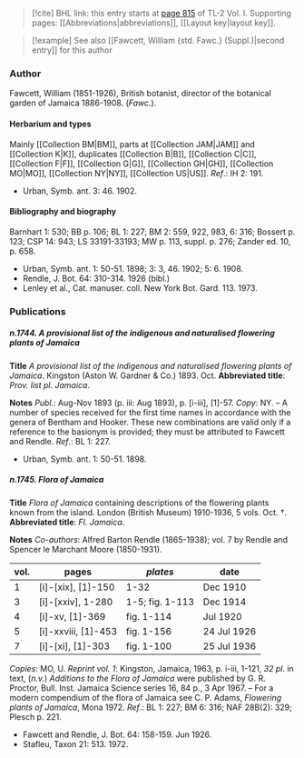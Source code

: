 > [!cite] BHL link: this entry starts at [page 815](https://www.biodiversitylibrary.org/item/103414#page/863/mode/1up) of TL-2 Vol. I.
> Supporting pages: [[Abbreviations|abbreviations]], [[Layout key|layout key]].

> [!example] See also [[Fawcett, William {std. Fawc.} (Suppl.)|second entry]] for this author

### Author

Fawcett, William (1851-1926), British botanist, director of the botanical garden of Jamaica 1886-1908. (*Fawc.*).

#### Herbarium and types

Mainly [[Collection BM|BM]], parts at [[Collection JAM|JAM]] and [[Collection K|K]], duplicates [[Collection B|B]], [[Collection C|C]], [[Collection F|F]], [[Collection G|G]], [[Collection GH|GH]], [[Collection MO|MO]], [[Collection NY|NY]], [[Collection US|US]].
*Ref*.: IH 2: 191.
- Urban, Symb. ant. 3: 46. 1902.

#### Bibliography and biography

Barnhart 1: 530; BB p. 106; BL 1: 227; BM 2: 559, 922, 983, 6: 316; Bossert p. 123; CSP 14: 943; LS 33191-33193; MW p. 113, suppl. p. 276; Zander ed. 10, p. 658.
- Urban, Symb. ant. 1: 50-51. 1898; 3: 3, 46. 1902; 5: 6. 1908.
- Rendle, J. Bot. 64: 310-314. 1926 (bibl.)
- Lenley et al., Cat. manuser. coll. New York Bot. Gard. 113. 1973.

### Publications

##### n.1744. A provisional list of the indigenous and naturalised flowering plants of Jamaica

**Title**
*A provisional list of the indigenous and naturalised flowering plants of Jamaica*. Kingston (Aston W. Gardner & Co.) 1893. Oct.
**Abbreviated title**: *Prov. list pl. Jamaica*.

**Notes**
*Publ*.: Aug-Nov 1893 (p. iii: Aug 1893), p. \[i-iii\], \[1\]-57. *Copy*: NY. – A number of species received for the first time names in accordance with the genera of Bentham and Hooker. These new combinations are valid only if a reference to the basionym is provided; they must be attributed to Fawcett and Rendle.
*Ref*.: BL 1: 227.
- Urban, Symb. ant. 1: 50-51. 1898.

##### n.1745. Flora of Jamaica

**Title**
*Flora of Jamaica* containing descriptions of the flowering plants known from the island. London (British Museum) 1910-1936, 5 vols. Oct. †.
**Abbreviated title**: *Fl. Jamaica*.

**Notes**
*Co-authors*: Alfred Barton Rendle (1865-1938); vol. 7 by Rendle and Spencer le Marchant Moore (1850-1931).

|vol.	|pages	|*plates*	|date|
|---	|---	|---	|---	|
|1	|\[i\]-\[xix\], \[1\]-150	|1-32	|Dec 1910|
|3	|\[i\]-\[xxiv\], 1-280	|1-5; fig. 1-113	|Dec 1914|
|4	|\[i\]-xv, \[1\]-369	|fig. 1-114	|Jul 1920|
|5	|\[i\]-xxviii, \[1\]-453	|fig. 1-156	|24 Jul 1926|
|7	|\[i\]-\[xi\], \[1\]-303	|fig. 1-100	|25 Jul 1936|

*Copies*: MO, U.
*Reprint vol. 1*: Kingston, Jamaica, 1963, p. i-iii, 1-121, *32 pl*. in text, (*n.v.*) *Additions to the Flora of Jamaica* were published by G. R. Proctor, Bull. Inst. Jamaica Science series 16, 84 p., 3 Apr 1967. – For a modern compendium of the flora of Jamaica see C. P. Adams, *Flowering plants of Jamaica*, Mona 1972.
*Ref*.: BL 1: 227; BM 6: 316; NAF 28B(2): 329; Plesch p. 221.
- Fawcett and Rendle, J. Bot. 64: 158-159. Jun 1926.
- Stafleu, Taxon 21: 513. 1972.

